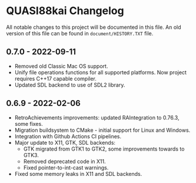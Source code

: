 # QUASI88kai Changelog

All notable changes to this project will be documented in this file. An old version of
this file can be found in `document/HISTORY.TXT` file.

## 0.7.0 - 2022-09-11
* Removed old Classic Mac OS support.
* Unify file operations functions for all supported platforms. Now project requires C++17 capable compiler.
* Updated SDL backend to use of SDL2 library.

## 0.6.9 - 2022-02-06

* RetroAchievements improvements: updated RAIntegration to 0.76.3, some fixes.
* Migration buildsystem to CMake - initial support for Linux and Windows.
* Integration with Github Actions CI pipelines.
* Major update to X11, GTK, SDL backends:
  * GTK migrated from GTK1 to GTK2, some improvements towards to GTK3.
  * Removed deprecated code in X11.
  * Fixed pointer-to-int-cast warnings.
* Fixed some memory leaks in X11 and SDL backends.
